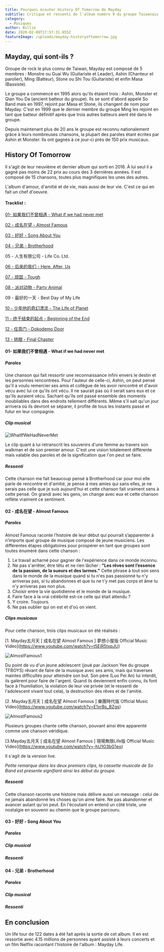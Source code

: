 ```yaml
---
title: Pourquoi écouter History Of Tomorrow de Mayday
subtitle: Critique et ressenti de l'album numéro 9 du groupe Taiwanais de rock Mayday
category:
  - Musiques
author: Billie
date: 2020-02-09T17:57:31.855Z
featureImage: /uploads/mayday-historyoftomorrow.jpg
---
```

## Mayday, qui sont-ils ?

Groupe de rock le plus connu de Taiwan, Mayday est composé de 5 membres : Monstre ou Guai Wu (Guitariste et Leader), Ashin (Chanteur et parolier), Ming (Batteur), Stone ou Shi Tou (Guitariste) et enfin Masa (Bassiste).

Le groupe a commencé en 1995 alors qu'ils étaient trois : Ashin, Monster et Qian You Da (ancient batteur du groupe). Ils se sont d'abord appelé So Band mais en 1997, rejoint par Masa et Stone, ils changent de nom pour Mayday. C'est en 1999 que le dernier membre du groupe Ming les rejoint en tant que batteur définitif après que trois autres batteurs aient été dans le groupe.

Depuis maintenant plus de 20 ans le groupe est reconnu nationalement grâce à leurs nombreuses chansons, la plupart des paroles étant écrites par Ashin et Monster. Ils ont gagnés à ce jour-ci près de 150 prix musicaux.



## History Of Tomorrow

Il s'agit de leur neuvième et dernier album qui sorti en 2016. À lui seul il a gagné pas moins de 22 prix au cours des 3 dernières années. Il est composé de 15 chansons, toutes plus magnifiques les unes des autres.

L'album d'amour, d'amitié et de vie, mais aussi de leur vie. C'est ce qui en fait un chef d'oeuvre.

#### Tracklist :

[01- 如果我们不曾相遇 - What if we had never met](https://www.youtube.com/watch?v=eZMH6Mo0f9A)

[02 - 成名在望 - Almost Famous](https://www.youtube.com/watch?v=-hU1O3bG1eo)

[03 - 好好 - Song About You](https://www.youtube.com/watch?v=HxIct0i-CcA)

[04 - 兄弟 - Brotherhood](https://www.youtube.com/watch?v=TcXFY-_rDzQ)

05 - 人生有限公司 - Life Co. Ltd.

[06 - 后来的我们 - Here, After, Us](https://www.youtube.com/watch?v=pd3eV-SG23E)

[07 - 顽固 - Tough](https://www.youtube.com/watch?v=YKiMrg6rgYQ)

[08 - 派对动物 - Party Animal](https://www.youtube.com/watch?v=Fn7NLWHJw4s)

09 - 最好的一天 - Best Day of My Life

[10 - 少年他的奇幻漂流 - The Life of Planet](https://www.youtube.com/watch?v=3LmjBbP-e8U)

[11 - 终于结束的起点 - Beginning of the End](https://www.youtube.com/watch?v=Jv3zvWZlXkk)

[12 - 任意门 - Dokodemo Door](https://www.youtube.com/watch?v=lUCa4e5Mkrc)

[13 - 转眼 - Final Chapter](https://www.youtube.com/watch?v=GuqY5OViunk)



#### 01- 如果我们不曾相遇 - What if we had never met

##### Paroles

Une chanson qui fait ressortir une reconnaissance infini envers le destin et les personnes rencontrées. Pour l'auteur de celle-ci, Ashin, on peut pensé qu'il a voulu remercier ses amis et collègue de les avoir rencontré et d'avoir vécu avec lui ce qu'ils ont vécu. Il ne saurait pas où il serait sans eux et ce qu'ils auraient vécu. Sachant qu'ils ont passé ensemble des moments inoubliables dans des endroits tellement différents. Même s'il sait qu'un jour arrivera où ils devront se séparer, il profite de tous les instants passé et futur en leur compagnie.

##### Clip musical

![](/uploads/mayday-whatifwehadnevermet.PNG "WhatIfWeHadNeverMet")

Le clip quant à lui retranscrit les souvenirs d'une femme au travers son walkman et de son premier amour. C'est une vision totalement différente mais valable des paroles et de la signification que l'on peut se faire.

##### Ressenti

Cette chanson me fait beaucoup pensé à Brotherhood car pour moi elle parle de rencontre et d'amitié, je pense à mes amies qui sans elles, je ne serais pas celle que je suis aujourd'hui et cette chanson fait vraiment sens à cette pensé. On grandi avec les gens, on change avec eux et cette chanson reflète vraiment ce sentiment. 

#### 02 - 成名在望 - Almost Famous

##### Paroles

Almost Famous raconte l’histoire de leur début qui pourrait s’apparenter à n’importe quel groupe de musique composé de jeune musiciens. Les différentes étapes obligatoires pour prospérer en tant que groupes sont toutes énuméré dans cette chanson : 

1. Le travail acharné pour gagner de l'expérience dans ce monde inconnu.
2. Ne pas s'arrêter, être têtu et ne rien lâcher : **"Les rêves sont l’essence de la passion, de la sueurs et des larmes."** Cette phrase à tout son sens dans le monde de la musique quand si tu n'es pas passionné tu n'y arriveras pas, si tu abandonnes et que tu ne t'y met pas corps et âme tu n'y arriveras pas non plus.
3. Choisir entre la vie quotidienne et le monde de la musique.
4. Faire face à la vrai célébrité est-ce celle qui était attendu ?
5. Y croire. Toujours.
6. Ne pas oublier qui on est et d'où on vient.



##### Clips musicaux

Pour cette chanson, trois clips musicaux on été réalisés :

[1. Mayday五月天 \[ 成名在望 Almost Famous ] 夢想小屋版 Official Music Video](https://www.youtube.com/watch?v=t5EiR5txpJU)

![](/uploads/mayday-almostfamous1.PNG "AlmostFamous1")

Du point de vu d'un jeune adolescent (joué par Jackson Yee du groupe TFBOYS) rêvant de faire de la musique avec ses amis, mais qui traverses maintes difficultés pour atteindre son but. Son père (Luo Pei An) lui interdit, ils galèrent pour faire de l'argent. Quand ils deviennent enfin connu, ils font face à l’humiliation, la violation de leur vie privée (et le ressenti de l'adolescent vivant tout cela), la destruction des rêves et de l'amitié.

[2. Mayday五月天 \[ 成名在望 Almost Famous ] 樂團時代版 Official Music Video](<https://www.youtube.com/watch?v=E1xrBs_BZgs>)

![](/uploads/mayday-almostfamous2.PNG "AlmostFamous2")

Plusieurs groupes chante cette chanson, pouvant ainsi être apparenté comme une chanson véridique.

[3.Mayday五月天 \[ 成名在望 Almost Famous ] 現場無限Life版 Official Music Video](https://www.youtube.com/watch?v=-hU1O3bG1eo)

Il s'agit de la version live.

*Petite remarque dans les deux premiers clips, la cassette musicale de So Band est présente signifiant ainsi les début du groupe.*

##### Ressenti

Cette chanson raconte une histoire mais délivre aussi un message : celui de ne jamais abandonné les choses qu'on aime faire. Ne pas abandonner et avancer autant qu'on peut. En l'écoutant on entend un côté triste, une nostalgie en souvenir au chemin que le groupe parcouru.



#### 03 - 好好 - Song About You

##### Paroles

##### Clip musical

##### Ressenti



#### 04 - 兄弟 - Brotherhood

##### Paroles

##### Clip musical

##### Ressenti

## En conclusion

Un life tour de 122 dates à été fait après la sortie de cet album. Il en est ressortie avec 4.15 millions de personnes ayant assisté à leurs concerts et un film Netflix racontant l'histoire de l'album : Mayday Life.
